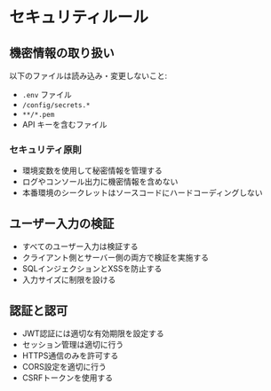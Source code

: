 # セキュリティルール

## 機密情報の取り扱い

以下のファイルは読み込み・変更しないこと:

- `.env` ファイル
- `/config/secrets.*`
- `**/*.pem`
- API キーを含むファイル

### セキュリティ原則

- 環境変数を使用して秘密情報を管理する
- ログやコンソール出力に機密情報を含めない
- 本番環境のシークレットはソースコードにハードコーディングしない

## ユーザー入力の検証

- すべてのユーザー入力は検証する
- クライアント側とサーバー側の両方で検証を実施する
- SQLインジェクションとXSSを防止する
- 入力サイズに制限を設ける

## 認証と認可

- JWT認証には適切な有効期限を設定する
- セッション管理は適切に行う
- HTTPS通信のみを許可する
- CORS設定を適切に行う
- CSRFトークンを使用する
